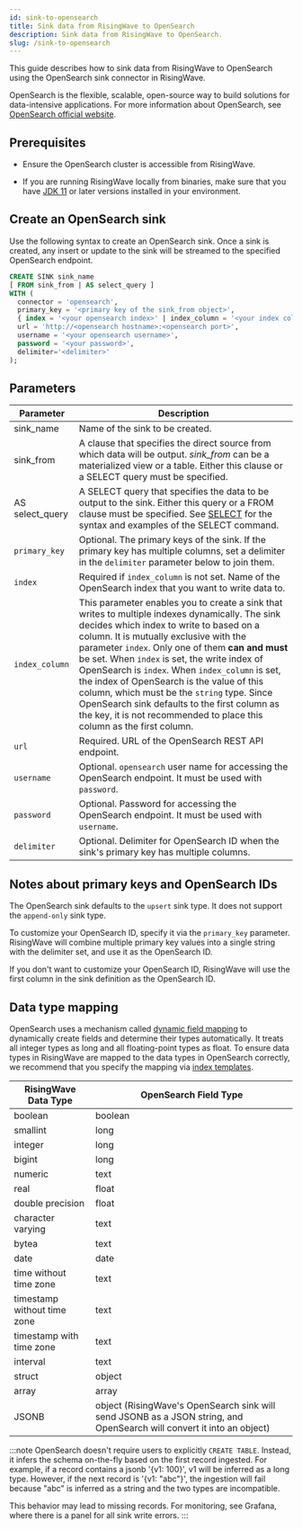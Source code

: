 ```yaml
---
id: sink-to-opensearch
title: Sink data from RisingWave to OpenSearch
description: Sink data from RisingWave to OpenSearch.
slug: /sink-to-opensearch
---
```


This guide describes how to sink data from RisingWave to OpenSearch using the OpenSearch sink connector in RisingWave.

OpenSearch is the flexible, scalable, open-source way to build solutions for data-intensive applications. For more information about OpenSearch, see [OpenSearch official website](https://opensearch.org/).

## Prerequisites

- Ensure the OpenSearch cluster is accessible from RisingWave.

- If you are running RisingWave locally from binaries, make sure that you have [JDK 11](https://openjdk.org/projects/jdk/11/) or later versions installed in your environment.

## Create an OpenSearch sink

Use the following syntax to create an OpenSearch sink. Once a sink is created, any insert or update to the sink will be streamed to the specified OpenSearch endpoint.

```sql
CREATE SINK sink_name
[ FROM sink_from | AS select_query ]
WITH (
  connector = 'opensearch',
  primary_key = '<primary key of the sink_from object>',
  { index = '<your opensearch index>' | index_column = '<your index column>' },
  url = 'http://<opensearch hostname>:<opensearch port>',
  username = '<your opensearch username>',
  password = '<your password>',
  delimiter='<delimiter>'
);
```

## Parameters

| Parameter       | Description |
| --------------- | ----------- |
|sink_name| Name of the sink to be created.|
|sink_from| A clause that specifies the direct source from which data will be output. *sink_from* can be a materialized view or a table. Either this clause or a SELECT query must be specified.|
|AS select_query| A SELECT query that specifies the data to be output to the sink. Either this query or a FROM clause must be specified. See [SELECT](/sql/commands/sql-select.md) for the syntax and examples of the SELECT command.|
|`primary_key` |Optional. The primary keys of the sink. If the primary key has multiple columns, set a delimiter in the `delimiter` parameter below to join them. |
| `index`         |Required if `index_column` is not set. Name of the OpenSearch index that you want to write data to. |
| `index_column`  |This parameter enables you to create a sink that writes to multiple indexes dynamically. The sink decides which index to write to based on a column. It is mutually exclusive with the parameter `index`. Only one of them **can and must** be set. When `index` is set, the write index of OpenSearch is `index`. When `index_column` is set, the index of OpenSearch is the value of this column, which must be the `string` type. Since OpenSearch sink defaults to the first column as the key, it is not recommended to place this column as the first column.|
| `url`          | Required. URL of the OpenSearch REST API endpoint.|
| `username`        | Optional. `opensearch` user name for accessing the OpenSearch endpoint. It must be used with `password`.|
| `password`       | Optional. Password for accessing the OpenSearch endpoint. It must be used with `username`.|
|`delimiter` | Optional. Delimiter for OpenSearch ID when the sink's primary key has multiple columns.|

## Notes about primary keys and OpenSearch IDs

The OpenSearch sink defaults to the `upsert` sink type. It does not support the `append-only` sink type.

To customize your OpenSearch ID, specify it via the `primary_key` parameter. RisingWave will combine multiple primary key values into a single string with the delimiter set, and use it as the OpenSearch ID.

If you don't want to customize your OpenSearch ID, RisingWave will use the first column in the sink definition as the OpenSearch ID.

## Data type mapping

OpenSearch uses a mechanism called [dynamic field mapping](https://opensearch.org/docs/latest/field-types/#dynamic-mapping) to dynamically create fields and determine their types automatically. It treats all integer types as long and all floating-point types as float. To ensure data types in RisingWave are mapped to the data types in OpenSearch correctly, we recommend that you specify the mapping via [index templates](https://opensearch.org/docs/latest/im-plugin/index-templates/).

|RisingWave Data Type| OpenSearch Field Type|
|--------|--------|
|boolean |boolean|
|smallint |long|
|integer |long|
|bigint |long|
|numeric |text|
|real |float|
|double precision |float|
|character varying |text|
|bytea |text|
|date |date|
|time without time zone |text|
|timestamp without time zone | text|
|timestamp with time zone |text|
|interval |text|
|struct |object|
|array |array|
|JSONB|object (RisingWave's OpenSearch sink will send JSONB as a JSON string, and OpenSearch will convert it into an object)|

:::note
OpenSearch doesn't require users to explicitly `CREATE TABLE`. Instead, it infers the schema on-the-fly based on the first record ingested. For example, if a record contains a jsonb '{v1: 100}', v1 will be inferred as a long type. However, if the next record is '{v1: "abc"}', the ingestion will fail because "abc" is inferred as a string and the two types are incompatible.

This behavior may lead to missing records. For monitoring, see Grafana, where there is a panel for all sink write errors.
:::
